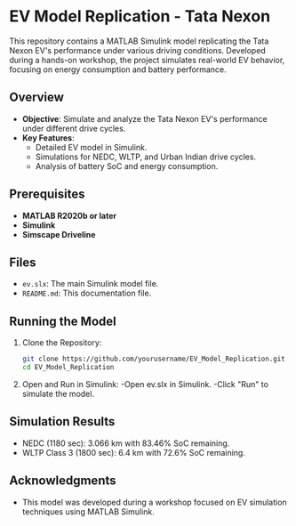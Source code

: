 # EV Model Replication - Tata Nexon

This repository contains a MATLAB Simulink model replicating the Tata Nexon EV's performance under various driving conditions. Developed during a hands-on workshop, the project simulates real-world EV behavior, focusing on energy consumption and battery performance.

## Overview

- **Objective**: Simulate and analyze the Tata Nexon EV's performance under different drive cycles.
- **Key Features**:
  - Detailed EV model in Simulink.
  - Simulations for NEDC, WLTP, and Urban Indian drive cycles.
  - Analysis of battery SoC and energy consumption.

## Prerequisites

- **MATLAB R2020b or later**
- **Simulink**
- **Simscape Driveline**

## Files

- `ev.slx`: The main Simulink model file.
- `README.md`: This documentation file.

## Running the Model

1. Clone the Repository:
   ```bash
   git clone https://github.com/yourusername/EV_Model_Replication.git
   cd EV_Model_Replication
2. Open and Run in Simulink:
   -Open ev.slx in Simulink.
   -Click "Run" to simulate the model.


## Simulation Results

 - NEDC (1180 sec): 3.066 km with 83.46% SoC remaining.
 - WLTP Class 3 (1800 sec): 6.4 km with 72.6% SoC remaining.

## Acknowledgments
  
 - This model was developed during a workshop focused on EV simulation techniques using MATLAB Simulink.
